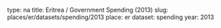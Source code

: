 type: na
title: Eritrea / Government Spending (2013)
slug: places/er/datasets/spending/2013
place: er
dataset: spending
year: 2013

